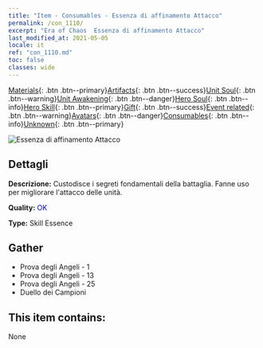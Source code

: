 ```yaml
---
title: "Item - Consumables - Essenza di affinamento Attacco"
permalink: /con_1110/
excerpt: "Era of Chaos  Essenza di affinamento Attacco"
last_modified_at: 2021-05-05
locale: it
ref: "con_1110.md"
toc: false
classes: wide
---
```

 [Materials](/ItemsIT/){: .btn .btn--primary}[Artifacts](/ItemsIT/Artifacts/){: .btn .btn--success}[Unit Soul](/ItemsIT/UnitSoul/){: .btn .btn--warning}[Unit Awakening](/ItemsIT/UnitAwakening/){: .btn .btn--danger}[Hero Soul](/ItemsIT/HeroSoul/){: .btn .btn--info}[Hero Skill](/ItemsIT/HeroSkill/){: .btn .btn--primary}[Gift](/ItemsIT/Gift/){: .btn .btn--success}[Event related](/ItemsIT/Events/){: .btn .btn--warning}[Avatars](/ItemsIT/Avatars/){: .btn .btn--danger}[Consumables](/ItemsIT/Consumables/){: .btn .btn--info}[Unknown](/ItemsIT/Unknown/){: .btn .btn--primary}

 ![Essenza di affinamento Attacco](/images/t/i_7001.png)

## Dettagli
 **Descrizione:** Custodisce i segreti fondamentali della battaglia. Fanne uso per migliorare l'attacco delle unità.

 **Quality:** <span style="color: #0000CD">OK</span>

 **Type:** Skill Essence

## Gather

*    Prova degli Angeli - 1 
*    Prova degli Angeli - 13 
*    Prova degli Angeli - 25 
*    Duello dei Campioni 

## This item contains:

  None

